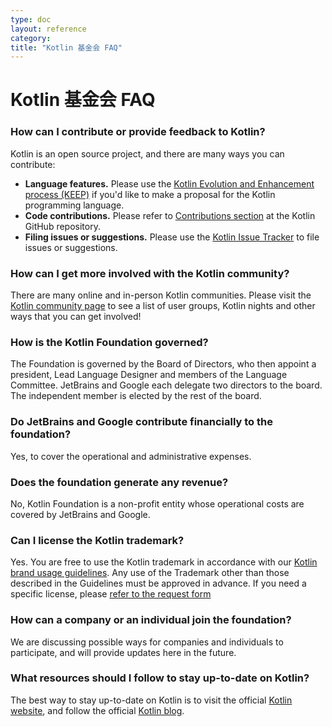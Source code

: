 ```yaml
---
type: doc
layout: reference
category:
title: "Kotlin 基金会 FAQ"
---
```


# Kotlin 基金会 FAQ

### How can I contribute or provide feedback to Kotlin?

Kotlin is an open source project, and there are many ways you can contribute:

* **Language features.** Please use the [Kotlin Evolution and Enhancement process (KEEP)](https://github.com/Kotlin/KEEP) if you'd like to make a proposal for the Kotlin programming language. 
* **Code contributions.** Please refer to [Contributions section](https://github.com/jetbrains/kotlin#contributing) at the Kotlin GitHub repository.
* **Filing issues or suggestions.** Please use the [Kotlin Issue Tracker](https://youtrack.jetbrains.com/issues/KT) to file issues or suggestions.

### How can I get more involved with the Kotlin community?

There are many online and in-person Kotlin communities. Please visit the [Kotlin community page](https://kotlinlang.org/community/) to see a list of user groups, Kotlin nights and other ways that you can get involved!

### How is the Kotlin Foundation governed?

The Foundation is governed by the Board of Directors, who then appoint a president, Lead Language Designer and members of the Language Committee. JetBrains and Google each delegate two directors to the board. The independent member is elected by the rest of the board.

### Do JetBrains and Google contribute financially to the foundation?

Yes, to cover the operational and administrative expenses. 

### Does the foundation generate any revenue?

No, Kotlin Foundation is a non-profit entity whose operational costs are covered by JetBrains and Google. 
 
### Can I license the Kotlin trademark?

Yes. You are free to use the Kotlin trademark in accordance with our [Kotlin brand usage guidelines](guidelines.md). Any use of the Trademark other than those described in the 
Guidelines must be approved in advance. If you need a specific license, please [refer to the request form](https://surveys.jetbrains.com/s3/request-for-permission-of-kotlin-trademark-usage)

### How can a company or an individual join the foundation?

We are discussing possible ways for companies and individuals to participate, and will provide updates here in the future.

### What resources should I follow to stay up-to-date on Kotlin?

The best way to stay up-to-date on Kotlin is to visit the official [Kotlin website](https://kotlinlang.org), and follow the official [Kotlin blog](https://blog.jetbrains.com/kotlin/). 
